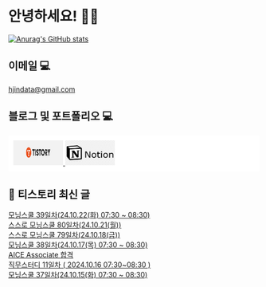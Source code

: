 # 안녕하세요! 🙋‍♂️

[![Anurag's GitHub stats](https://github-readme-stats.vercel.app/api?username=HGJin)](https://github.com/anuraghazra/github-readme-stats)
<!--
[![Top Langs](https://github-readme-stats.vercel.app/api/top-langs/?username=HGJin&layout=compact&hide=r,jupyter%20notebook,c%23&exclude_repo=roharui.github.io)](https://github.com/anuraghazra/github-readme-stats)
-->
<!--
## 이런 환경에 익숙해요✍🏼

## 언어

<p>
  <img alt="" src= "https://img.shields.io/badge/JavaScript-F7DF1E?style=flat-square&logo=JavaScript&logoColor=white"/> 
  <img alt="" src= "https://img.shields.io/badge/TypeScript-black?logo=typescript&logoColor=blue"/>
</p>
-->
## 이메일 💻

hjindata@gmail.com

## 블로그 및 포트폴리오 💻

<div style="display: flex; flex-direction: row;background-color: white;padding: 10px;">
    <div style="margin-right: 10px;">
        <a href="https://hjindata.tistory.com/">
            <img src="https://github.com/HGJin/tistory/blob/main/logo/tistory1.png?raw=true" width="100" height="50" />
        </a>
        <a href="https://adventurous-pamphlet-28c.notion.site/DA-Data-Analyst-d609592479e144c9ba8ea716122ef05c/">
            <img src="https://github.com/HGJin/tistory/blob/e35e6767cef7d139a31c75581ae47e5a76940263/logo/notion.png?raw=true" width="100" height="50" />
        </a>
    </div>
</div>

## 📝 티스토리 최신 글

<a href=https://hjindata.tistory.com/372>모닝스쿨 39일차(24.10.22(화) 07:30 ~ 08:30)</a></br><a href=https://hjindata.tistory.com/371>스스로 모닝스쿨 80일차(24.10.21(월))</a></br><a href=https://hjindata.tistory.com/369>스스로 모닝스쿨 79일차(24.10.18(금))</a></br><a href=https://hjindata.tistory.com/370>모닝스쿨 38일차(24.10.17(목) 07:30 ~ 08:30)</a></br><a href=https://hjindata.tistory.com/368>AICE Associate 합격</a></br><a href=https://hjindata.tistory.com/367>직무스터디 11일차 ( 2024.10.16 07:30~08:30 )</a></br><a href=https://hjindata.tistory.com/366>모닝스쿨 37일차(24.10.15(화) 07:30 ~ 08:30)</a></br>